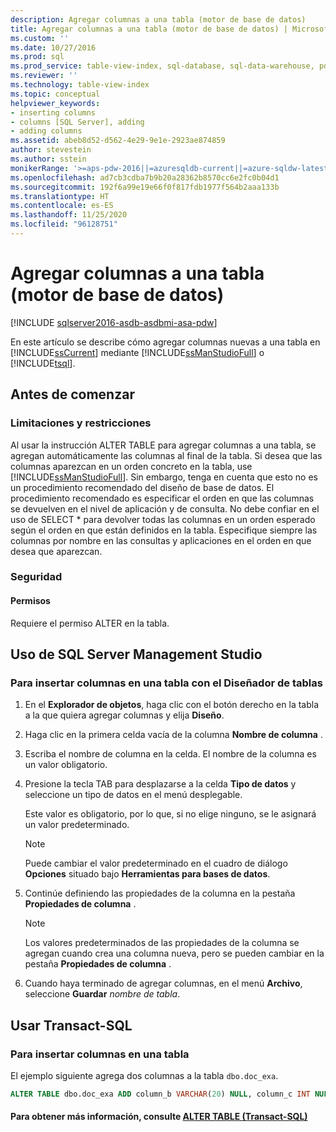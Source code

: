 ```yaml
---
description: Agregar columnas a una tabla (motor de base de datos)
title: Agregar columnas a una tabla (motor de base de datos) | Microsoft Docs
ms.custom: ''
ms.date: 10/27/2016
ms.prod: sql
ms.prod_service: table-view-index, sql-database, sql-data-warehouse, pdw
ms.reviewer: ''
ms.technology: table-view-index
ms.topic: conceptual
helpviewer_keywords:
- inserting columns
- columns [SQL Server], adding
- adding columns
ms.assetid: abeb8d52-d562-4e29-9e1e-2923ae874859
author: stevestein
ms.author: sstein
monikerRange: '>=aps-pdw-2016||=azuresqldb-current||=azure-sqldw-latest||>=sql-server-2016||=sqlallproducts-allversions||>=sql-server-linux-2017||=azuresqldb-mi-current'
ms.openlocfilehash: ad7cb3cdba7b9b20a28362b8570cc6e2fc0b04d1
ms.sourcegitcommit: 192f6a99e19e66f0f817fdb1977f564b2aaa133b
ms.translationtype: HT
ms.contentlocale: es-ES
ms.lasthandoff: 11/25/2020
ms.locfileid: "96128751"
---
```

# <a name="add-columns-to-a-table-database-engine"></a>Agregar columnas a una tabla (motor de base de datos)

[!INCLUDE [sqlserver2016-asdb-asdbmi-asa-pdw](../../includes/applies-to-version/sqlserver2016-asdb-asdbmi-asa-pdw.md)]

En este artículo se describe cómo agregar columnas nuevas a una tabla en [!INCLUDE[ssCurrent](../../includes/sscurrent-md.md)] mediante [!INCLUDE[ssManStudioFull](../../includes/ssmanstudiofull-md.md)] o [!INCLUDE[tsql](../../includes/tsql-md.md)].

## <a name="before-you-begin"></a><a name="BeforeYouBegin"></a> Antes de comenzar

### <a name="limitations-and-restrictions"></a><a name="Restrictions"></a> Limitaciones y restricciones

 Al usar la instrucción ALTER TABLE para agregar columnas a una tabla, se agregan automáticamente las columnas al final de la tabla. Si desea que las columnas aparezcan en un orden concreto en la tabla, use [!INCLUDE[ssManStudioFull](../../includes/ssmanstudiofull-md.md)]. Sin embargo, tenga en cuenta que esto no es un procedimiento recomendado del diseño de base de datos. El procedimiento recomendado es especificar el orden en que las columnas se devuelven en el nivel de aplicación y de consulta. No debe confiar en el uso de SELECT * para devolver todas las columnas en un orden esperado según el orden en que están definidos en la tabla. Especifique siempre las columnas por nombre en las consultas y aplicaciones en el orden en que desea que aparezcan.

### <a name="security"></a><a name="Security"></a> Seguridad

#### <a name="permissions"></a><a name="Permissions"></a> Permisos

Requiere el permiso ALTER en la tabla.

## <a name="using-sql-server-management-studio"></a><a name="SSMSProcedure"></a> Uso de SQL Server Management Studio

### <a name="to-insert-columns-into-a-table-with-table-designer"></a>Para insertar columnas en una tabla con el Diseñador de tablas

1. En el **Explorador de objetos**, haga clic con el botón derecho en la tabla a la que quiera agregar columnas y elija **Diseño**.
2. Haga clic en la primera celda vacía de la columna **Nombre de columna** .
3. Escriba el nombre de columna en la celda. El nombre de la columna es un valor obligatorio.
4. Presione la tecla TAB para desplazarse a la celda **Tipo de datos** y seleccione un tipo de datos en el menú desplegable.

   Este valor es obligatorio, por lo que, si no elige ninguno, se le asignará un valor predeterminado.

   > [!NOTE]
   >  Puede cambiar el valor predeterminado en el cuadro de diálogo **Opciones** situado bajo **Herramientas para bases de datos**.

5. Continúe definiendo las propiedades de la columna en la pestaña **Propiedades de columna** .

    > [!NOTE]
    >  Los valores predeterminados de las propiedades de la columna se agregan cuando crea una columna nueva, pero se pueden cambiar en la pestaña **Propiedades de columna** .

6. Cuando haya terminado de agregar columnas, en el menú **Archivo**, seleccione **Guardar** _nombre de tabla_.
  
## <a name="using-transact-sql"></a><a name="TsqlProcedure"></a> Usar Transact-SQL
  
### <a name="to-insert-columns-into-a-table"></a>Para insertar columnas en una tabla  
  
El ejemplo siguiente agrega dos columnas a la tabla `dbo.doc_exa`.

```sql
ALTER TABLE dbo.doc_exa ADD column_b VARCHAR(20) NULL, column_c INT NULL ;
```

#### <a name="for-more-information-see-alter-table-40transact-sql41"></a><a name="FollowUp"></a> Para obtener más información, consulte [ALTER TABLE &#40;Transact-SQL&#41;](../../t-sql/statements/alter-table-transact-sql.md)
